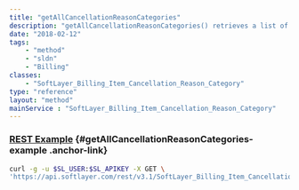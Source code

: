 ```yaml
---
title: "getAllCancellationReasonCategories"
description: "getAllCancellationReasonCategories() retrieves a list of all cancellation reason categories "
date: "2018-02-12"
tags:
    - "method"
    - "sldn"
    - "Billing"
classes:
    - "SoftLayer_Billing_Item_Cancellation_Reason_Category"
type: "reference"
layout: "method"
mainService : "SoftLayer_Billing_Item_Cancellation_Reason_Category"
---
```


### [REST Example](#getAllCancellationReasonCategories-example) <a href="/article/rest/"><i class="fas fa-question"></i></a> {#getAllCancellationReasonCategories-example .anchor-link} 
```bash
curl -g -u $SL_USER:$SL_APIKEY -X GET \
'https://api.softlayer.com/rest/v3.1/SoftLayer_Billing_Item_Cancellation_Reason_Category/getAllCancellationReasonCategories'
```
